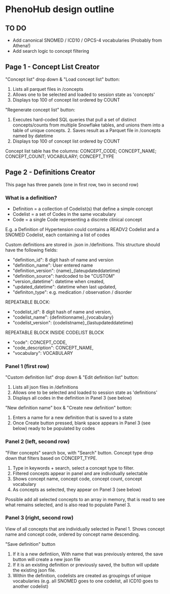 # PhenoHub design outline

## TO DO
- Add canonical SNOMED / ICD10 / OPCS-4 vocabularies (Probably from Athena!)
- Add search logic to concept filtering

## Page 1 - Concept List Creator

"Concept list" drop down & "Load concept list" button:
1. Lists all parquet files in /concepts
2. Allows one to be selected and loaded to session state as 'concepts'
3. Displays top 100 of concept list ordered by COUNT

"Regenerate concept list" button:
1. Executes hard-coded SQL queries that pull a set of distinct concepts/counts from multiple Snowflake tables, and unions them into a table of unique concepts. 2. Saves result as a Parquet file in /concepts named by datetime
3. Displays top 100 of concept list ordered by COUNT

Concept list table has the columns: CONCEPT_CODE; CONCEPT_NAME; CONCEPT_COUNT; VOCABULARY; CONCEPT_TYPE

## Page 2 - Definitions Creator

This page has three panels (one in first row, two in second row)

### What is a definition?

* Definition = a collection of Codelist(s) that define a simple concept
* Codelist = a set of Codes in the same vocabulary
* Code = a single Code representing a discrete clinical concept

E.g. a Definition of Hypertension could contains a READV2 Codelist and a SNOMED Codelist, each containing a list of codes

Custom definitions are stored in .json in /definitions. This structure should have the following fields:
* "definition_id": 8 digit hash of name and version
* "definition_name": User entered name
* "definition_version": {name}_{lateupdateddatetime}
* "definition_source": hardcoded to be "CUSTOM"
* "version_datetime": datetime when created,
* "updated_datetime": datetime when last updated,
* "definiton_type": e.g. medication / observation / disorder

REPEATABLE BLOCK:
* "codelist_id": 8 digit hash of name and version,
* "codelist_name": {definitionname}_{vocabulary}
* "codelist_version": {codelistname}_{lastupdateddatetime}

REPEATABLE BLOCK INSIDE CODELIST BLOCK
* "code": CONCEPT_CODE,
* "code_description": CONCEPT_NAME,
* "vocabulary": VOCABULARY

### Panel 1 (first row)

"Custom definition list" drop down & "Edit definition list" button:
1. Lists all json files in /definitions
2. Allows one to be selected and loaded to session state as 'definitions'
3. Displays all codes in the definition in Panel 3 (see below)

"New definition name" box & "Create new definition" botton:
1. Enters a name for a new definition that is saved to a state
2. Once Create button pressed, blank space appears in Panel 3 (see below) ready to be populated by codes

### Panel 2 (left, second row)

"Filter concepts" search box, with "Search" button. Concept type drop down that filters based on CONCEPT_TYPE.
1. Type in keywords + search, select a concept type to filter.
2. Filtered concepts appear in panel and are individually selectable
3. Shows concept name, concept code, concept count, concept vocabulary
4. As concepts as selected, they appear on Panel 3 (see below)

Possible add all selected concepts to an array in memory, that is read to see what remains selected, and is also read to populate Panel 3. 

### Panel 3 (right, second row)

View of all concepts that are individually selected in Panel 1. Shows concept name and concept code, ordered by concept name descending.

"Save definition" button
1. If it is a new defintiion, With name that was previously entered, the save button will create a new json file
2. If it is an existing definition or previously saved, the button will update the existing json file.
2. Within the definition, codelists are created as groupings of unique vocabularies (e.g. all SNOMED goes to one codelist, all ICD10 goes to another codelist)



